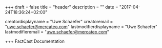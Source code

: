 +++
draft = false
title = "header"
description = ""
date = "2017-04-24T18:36:24+02:00"


creatordisplayname = "Uwe Schaefer"
creatoremail = "uwe.schaefer@mercateo.com"
lastmodifierdisplayname = "Uwe Schaefer"
lastmodifieremail = "uwe.schaefer@mercateo.com"

+++
FactCast Documentation 